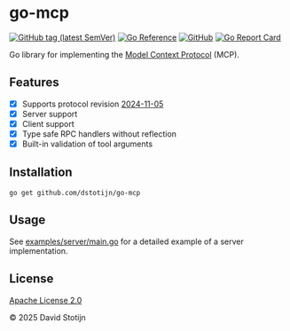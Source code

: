 # go-mcp

[![GitHub tag (latest
SemVer)](https://img.shields.io/github/v/tag/dstotijn/go-mcp?label=go%20module)](https://github.com/dstotijn/go-mcp/tags)
[![Go
Reference](https://pkg.go.dev/badge/github.com/dstotijn/go-mcp.svg)](https://pkg.go.dev/github.com/dstotijn/go-mcp)
[![GitHub](https://img.shields.io/github/license/dstotijn/go-mcp)](LICENSE)
[![Go Report
Card](https://goreportcard.com/badge/github.com/dstotijn/go-mcp)](https://goreportcard.com/report/github.com/dstotijn/go-mcp)

Go library for implementing the [Model Context
Protocol](https://modelcontextprotocol.io/) (MCP).

## Features

- [x] Supports protocol revision [2024-11-05](https://spec.modelcontextprotocol.io/specification/2024-11-05/)
- [x] Server support
- [x] Client support
- [x] Type safe RPC handlers without reflection
- [x] Built-in validation of tool arguments

## Installation

```
go get github.com/dstotijn/go-mcp
```

## Usage

See [examples/server/main.go](/examples/server/main.go) for a detailed example
of a server implementation.

## License

[Apache License 2.0](/LICENSE)

© 2025 David Stotijn
